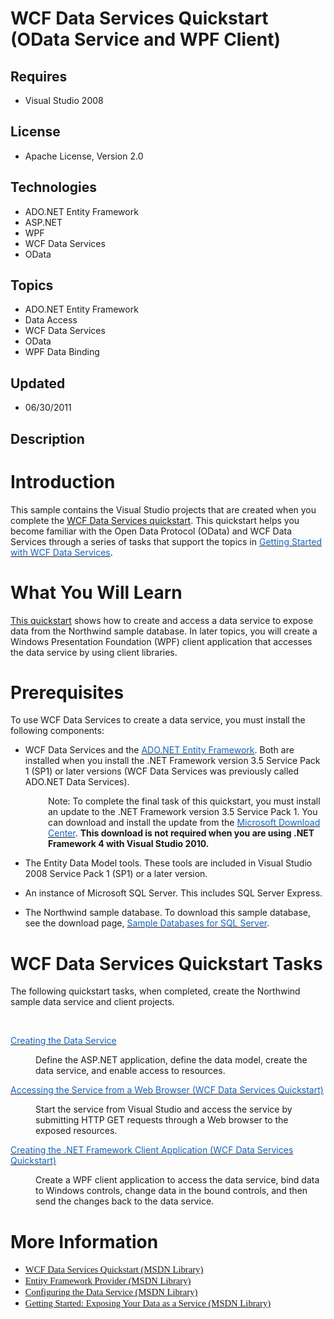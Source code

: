 # WCF Data Services Quickstart (OData Service and WPF Client)
## Requires
- Visual Studio 2008
## License
- Apache License, Version 2.0
## Technologies
- ADO.NET Entity Framework
- ASP.NET
- WPF
- WCF Data Services
- OData
## Topics
- ADO.NET Entity Framework
- Data Access
- WCF Data Services
- OData
- WPF Data Binding
## Updated
- 06/30/2011
## Description

<h1>Introduction</h1>
<div class="introduction">
<p>This sample contains the Visual Studio projects that are created when you complete the
<a href="http://msdn.microsoft.com/en-us/library/cc668796.aspx">WCF Data Services quickstart</a>. This quickstart helps you become familiar with the Open Data Protocol (OData) and WCF Data Services through a series of tasks that support the topics in
<span><a href="http://msdn.microsoft.com/en-us/library/cc668810.aspx"><span style="color:#1364c4">Getting Started with WCF Data Services</span></a></span>.</p>
</div>
<div>
<div class="LW_CollapsibleArea_TitleDiv">
<h1><img class="cl_CollapsibleArea_expanding LW_CollapsibleArea_Img" src="-030c41d9079671d09a62d8e2c1db6973.gif" alt=""><span class="LW_CollapsibleArea_Title">What You Will Learn</span></h1>
</div>
<div class="sectionblock" id="2bdc72c8-e9bf-4841-95bb-027776bc0a19_c"><a id="sectionToggle0"></a>
<p><a href="http://msdn.microsoft.com/en-us/library/cc668796(v=VS.100).aspx">This quickstart</a>&nbsp;shows how to create and access a data service to expose data from the Northwind sample database. In later topics, you will create a Windows Presentation Foundation
 (WPF) client application that accesses the data service by using client libraries.</p>
</div>
</div>
<div>
<div class="LW_CollapsibleArea_TitleDiv">
<h1><span class="LW_CollapsibleArea_Title">Prerequisites</span></h1>
</div>
<a id="sectionToggle1"></a>
<p class="sectionblock">To use&nbsp;WCF Data Services to create a data service, you must install the following components:</p>
<div class="sectionblock">
<ul>
<li>
<p>WCF&nbsp;Data Services and the <span><a href="http://msdn.microsoft.com/en-us/library/bb399572.aspx"><span style="color:#1364c4">ADO.NET Entity Framework</span></a></span>. Both are installed when you install the .NET Framework version 3.5 Service Pack 1
 (SP1) or later versions (WCF Data Services was previously called ADO.NET Data Services).</p>
</li></ul>
</div>
<p style="padding-left:60px">Note: To complete the final task of this quickstart, you must install an update to the .NET Framework version 3.5 Service Pack 1. You can download and install the update from the
<a href="http://go.microsoft.com/fwlink/?LinkId=158125"><span style="color:#1364c4">Microsoft Download Center</span></a>.
<strong>This download is not required when you are using .NET Framework 4 with Visual Studio 2010.</strong></p>
<ul>
<li>
<p>The Entity Data Model tools. These tools are included in Visual Studio 2008 Service Pack 1 (SP1) or a later version.</p>
</li><li>
<p>An instance of Microsoft SQL Server. This includes SQL Server Express.</p>
</li><li>
<p>The Northwind sample database. To download this sample database, see the download page,
<a href="http://go.microsoft.com/fwlink/?linkid=24758"><span style="color:#1364c4">Sample Databases for SQL Server</span></a>.&nbsp;</p>
</li></ul>
</div>
<div>
<div class="LW_CollapsibleArea_TitleDiv">
<h1><span class="LW_CollapsibleArea_Title">WCF&nbsp;Data Services Quickstart Tasks</span></h1>
<p><span class="LW_CollapsibleArea_Title">The following quickstart tasks, when completed, create the Northwind sample data service and client projects.</span></p>
<p><span class="LW_CollapsibleArea_Title">&nbsp;</span></p>
</div>
<a id="sectionToggle2"></a>
<div class="sectionblock">
<dl class="authored"><dt><a href="http://msdn.microsoft.com/en-us/library/dd728275.aspx"><span style="color:#1364c4">Creating the Data Service</span></a>
</dt><dd>
<p>Define the ASP.NET application, define the data model, create the data service, and enable access to resources.</p>
</dd><dt><span><a href="http://msdn.microsoft.com/en-us/library/dd728279.aspx"><span style="color:#1364c4">Accessing the Service from a Web Browser (WCF Data Services Quickstart)</span></a>
</span></dt><dd>
<p>Start the service from Visual Studio and access the service by submitting HTTP GET requests through a Web browser to the exposed resources.</p>
</dd><dt><span><a href="http://msdn.microsoft.com/en-us/library/dd728278.aspx"><span style="color:#1364c4">Creating the .NET Framework Client Application (WCF Data Services Quickstart)</span></a>
</span></dt><dd>
<p>Create a WPF client application to access the data service, bind data to Windows controls, change data in the bound controls, and then send the changes back to the data service.</p>
</dd></dl>
</div>
</div>
<h1>More Information</h1>
<ul>
<li><a href="http://msdn.microsoft.com/en-us/library/cc668796.aspx"><span style="font-family:Calibri; font-size:11pt">WCF Data Services Quickstart (MSDN Library)</span></a>
</li><li><a href="http://msdn.microsoft.com/en-us/library/dd673932.aspx"><span style="font-family:Calibri; font-size:11pt">Entity Framework Provider (MSDN Library)</span></a>
</li><li><a href="http://msdn.microsoft.com/en-us/library/ee358710.aspx"><span style="font-family:Calibri; font-size:11pt">Configuring the Data Service (MSDN Library)</span></a>
</li><li><a href="http://msdn.microsoft.com/en-us/library/dd728286.aspx"><span style="font-family:Calibri; font-size:11pt">Getting Started: Exposing Your Data as a Service (MSDN Library)</span></a>
</li></ul>
